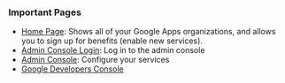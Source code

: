 ### Important Pages

- [Home Page](https://www.google.com/nonprofits/account/u/0/home): Shows all of your Google Apps organizations, and allows you to sign up for benefits (enable new services).
- [Admin Console Login](https://admin.google.com): Log in to the admin console
- [Admin Console](https://admin.google.com/westkingdom.org/AdminHome): Configure your services
- [Google Developers Console](https://console.developers.google.com)
